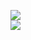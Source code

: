 ![](https://github-readme-stats.vercel.app/api?username=xh321&show_icons=true&theme=chartreuse-dark)
<br>
![](https://github-readme-stats.vercel.app/api/top-langs/?username=xh321&layout=compact)
